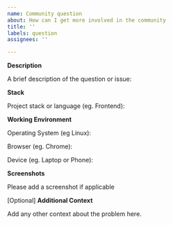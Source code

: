 ```yaml
---
name: Community question
about: How can I get more involved in the community
title: ''
labels: question
assignees: ''

---
```


**Description**

A brief description of the question or issue:

**Stack**

Project stack or language (eg. Frontend):

**Working Environment**

Operating System (eg Linux):

Browser (eg. Chrome):

Device (eg. Laptop or Phone):

**Screenshots**

Please add a screenshot if applicable

[Optional] **Additional Context**

Add any other context about the problem here.
